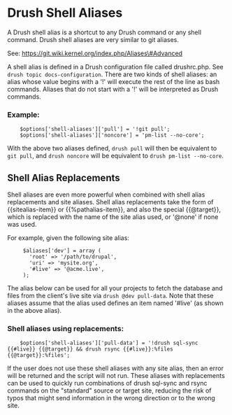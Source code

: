 Drush Shell Aliases
===================

A Drush shell alias is a shortcut to any Drush command or any shell command. Drush shell aliases are very similar to git aliases.

See: https://git.wiki.kernel.org/index.php/Aliases\#Advanced

A shell alias is defined in a Drush configuration file called drushrc.php. See `drush topic docs-configuration`. There are two kinds of shell aliases: an alias whose value begins with a '!' will execute the rest of the line as bash commands. Aliases that do not start with a '!' will be interpreted as Drush commands.

### Example:

        $options['shell-aliases']['pull'] = '!git pull';
        $options['shell-aliases']['noncore'] = 'pm-list --no-core';

With the above two aliases defined, `drush pull` will then be equivalent to `git pull`, and `drush noncore` will be equivalent to `drush pm-list --no-core`.

Shell Alias Replacements
------------------------

Shell aliases are even more powerful when combined with shell alias replacements and site aliases. Shell alias replacements take the form of {{sitealias-item}} or {{%pathalias-item}}, and also the special {{@target}}, which is replaced with the name of the site alias used, or '@none' if none was used.

For example, given the following site alias:

         $aliases['dev'] = array (
           'root' => '/path/to/drupal',
           'uri' => 'mysite.org',
           '#live' => '@acme.live',
         );

The alias below can be used for all your projects to fetch the database and files from the client's live site via `drush @dev pull-data`. Note that these aliases assume that the alias used defines an item named '\#live' (as shown in the above alias).

### Shell aliases using replacements:

        $options['shell-aliases']['pull-data'] = '!drush sql-sync {{#live}} {{@target}} && drush rsync {{#live}}:%files {{@target}}:%files';

If the user does not use these shell aliases with any site alias, then an error will be returned and the script will not run. These aliases with replacements can be used to quickly run combinations of drush sql-sync and rsync commands on the "standard" source or target site, reducing the risk of typos that might send information in the wrong direction or to the wrong site.


